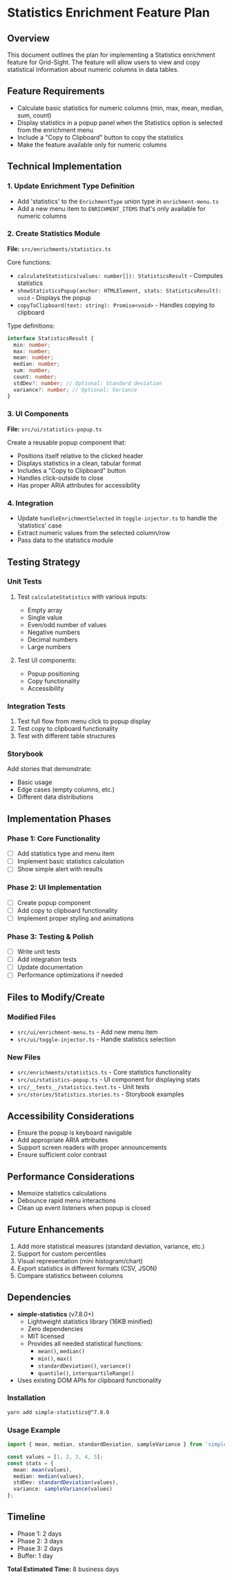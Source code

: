 # Statistics Enrichment Feature Plan

## Overview
This document outlines the plan for implementing a Statistics enrichment feature for Grid-Sight. The feature will allow users to view and copy statistical information about numeric columns in data tables.

## Feature Requirements
- Calculate basic statistics for numeric columns (min, max, mean, median, sum, count)
- Display statistics in a popup panel when the Statistics option is selected from the enrichment menu
- Include a "Copy to Clipboard" button to copy the statistics
- Make the feature available only for numeric columns

## Technical Implementation

### 1. Update Enrichment Type Definition
- Add 'statistics' to the `EnrichmentType` union type in `enrichment-menu.ts`
- Add a new menu item to `ENRICHMENT_ITEMS` that's only available for numeric columns

### 2. Create Statistics Module
**File:** `src/enrichments/statistics.ts`

Core functions:
- `calculateStatistics(values: number[]): StatisticsResult` - Computes statistics
- `showStatisticsPopup(anchor: HTMLElement, stats: StatisticsResult): void` - Displays the popup
- `copyToClipboard(text: string): Promise<void>` - Handles copying to clipboard

Type definitions:
```typescript
interface StatisticsResult {
  min: number;
  max: number;
  mean: number;
  median: number;
  sum: number;
  count: number;
  stdDev?: number; // Optional: Standard deviation
  variance?: number; // Optional: Variance
}
```

### 3. UI Components
**File:** `src/ui/statistics-popup.ts`

Create a reusable popup component that:
- Positions itself relative to the clicked header
- Displays statistics in a clean, tabular format
- Includes a "Copy to Clipboard" button
- Handles click-outside to close
- Has proper ARIA attributes for accessibility

### 4. Integration
- Update `handleEnrichmentSelected` in `toggle-injector.ts` to handle the 'statistics' case
- Extract numeric values from the selected column/row
- Pass data to the statistics module

## Testing Strategy

### Unit Tests
1. Test `calculateStatistics` with various inputs:
   - Empty array
   - Single value
   - Even/odd number of values
   - Negative numbers
   - Decimal numbers
   - Large numbers

2. Test UI components:
   - Popup positioning
   - Copy functionality
   - Accessibility

### Integration Tests
1. Test full flow from menu click to popup display
2. Test copy to clipboard functionality
3. Test with different table structures

### Storybook
Add stories that demonstrate:
- Basic usage
- Edge cases (empty columns, etc.)
- Different data distributions

## Implementation Phases

### Phase 1: Core Functionality
- [ ] Add statistics type and menu item
- [ ] Implement basic statistics calculation
- [ ] Show simple alert with results

### Phase 2: UI Implementation
- [ ] Create popup component
- [ ] Add copy to clipboard functionality
- [ ] Implement proper styling and animations

### Phase 3: Testing & Polish
- [ ] Write unit tests
- [ ] Add integration tests
- [ ] Update documentation
- [ ] Performance optimizations if needed

## Files to Modify/Create

### Modified Files
- `src/ui/enrichment-menu.ts` - Add new menu item
- `src/ui/toggle-injector.ts` - Handle statistics selection

### New Files
- `src/enrichments/statistics.ts` - Core statistics functionality
- `src/ui/statistics-popup.ts` - UI component for displaying stats
- `src/__tests__/statistics.test.ts` - Unit tests
- `src/stories/Statistics.stories.ts` - Storybook examples

## Accessibility Considerations
- Ensure the popup is keyboard navigable
- Add appropriate ARIA attributes
- Support screen readers with proper announcements
- Ensure sufficient color contrast

## Performance Considerations
- Memoize statistics calculations
- Debounce rapid menu interactions
- Clean up event listeners when popup is closed

## Future Enhancements
1. Add more statistical measures (standard deviation, variance, etc.)
2. Support for custom percentiles
3. Visual representation (mini histogram/chart)
4. Export statistics in different formats (CSV, JSON)
5. Compare statistics between columns

## Dependencies
- **simple-statistics** (v7.8.0+)
  - Lightweight statistics library (16KB minified)
  - Zero dependencies
  - MIT licensed
  - Provides all needed statistical functions:
    - `mean()`, `median()`
    - `min()`, `max()`
    - `standardDeviation()`, `variance()`
    - `quantile()`, `interquartileRange()`
- Uses existing DOM APIs for clipboard functionality

### Installation
```bash
yarn add simple-statistics@^7.8.0
```

### Usage Example
```typescript
import { mean, median, standardDeviation, sampleVariance } from 'simple-statistics';

const values = [1, 2, 3, 4, 5];
const stats = {
  mean: mean(values),
  median: median(values),
  stdDev: standardDeviation(values),
  variance: sampleVariance(values)
};
```

## Timeline
- Phase 1: 2 days
- Phase 2: 3 days
- Phase 3: 2 days
- Buffer: 1 day

**Total Estimated Time:** 8 business days
